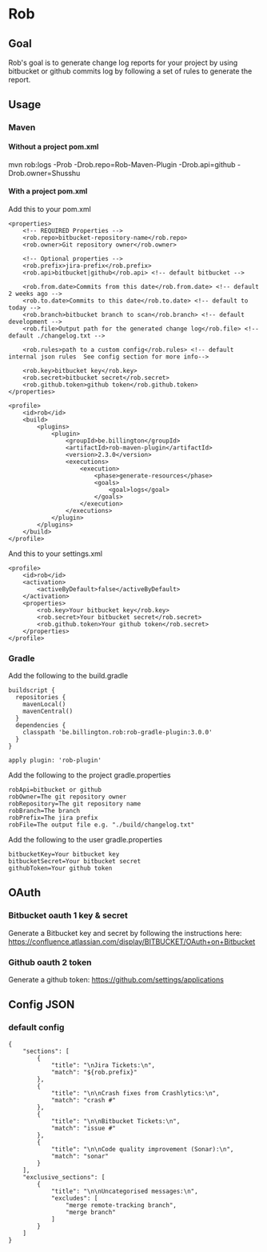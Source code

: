 # Rob

## Goal

Rob's goal is to generate change log reports for your project by using bitbucket or github commits log by following a set of rules to generate the report.


## Usage

### Maven

#### Without a project pom.xml

mvn rob:logs -Prob -Drob.repo=Rob-Maven-Plugin -Drob.api=github -Drob.owner=Shusshu



#### With a project pom.xml

Add this to your pom.xml

    <properties>
        <!-- REQUIRED Properties -->
        <rob.repo>bitbucket-repository-name</rob.repo>
        <rob.owner>Git repository owner</rob.owner>

        <!-- Optional properties -->
        <rob.prefix>jira-prefix</rob.prefix>
        <rob.api>bitbucket|github</rob.api> <!-- default bitbucket -->

        <rob.from.date>Commits from this date</rob.from.date> <!-- default 2 weeks ago -->
        <rob.to.date>Commits to this date</rob.to.date> <!-- default to today -->
        <rob.branch>bitbucket branch to scan</rob.branch> <!-- default development -->
        <rob.file>Output path for the generated change log</rob.file> <!-- default ./changelog.txt -->

        <rob.rules>path to a custom config</rob.rules> <!-- default internal json rules  See config section for more info-->

        <rob.key>bitbucket key</rob.key>
        <rob.secret>bitbucket secret</rob.secret>
        <rob.github.token>github token</rob.github.token>
    </properties>

    <profile>
        <id>rob</id>
        <build>
            <plugins>
                <plugin>
                    <groupId>be.billington</groupId>
                    <artifactId>rob-maven-plugin</artifactId>
                    <version>2.3.0</version>
                    <executions>
                        <execution>
                            <phase>generate-resources</phase>
                            <goals>
                                <goal>logs</goal>
                            </goals>
                        </execution>
                    </executions>
                </plugin>
            </plugins>
        </build>
    </profile>

And this to your settings.xml

    <profile>
        <id>rob</id>
        <activation>
            <activeByDefault>false</activeByDefault>
        </activation>
        <properties>
            <rob.key>Your bitbucket key</rob.key>
            <rob.secret>Your bitbucket secret</rob.secret>
            <rob.github.token>Your github token</rob.secret>
        </properties>
    </profile>


### Gradle

Add the following to the build.gradle

    buildscript {
      repositories {
        mavenLocal()
        mavenCentral()
      }
      dependencies {
        classpath 'be.billington.rob:rob-gradle-plugin:3.0.0'
      }
    }

    apply plugin: 'rob-plugin'


Add the following to the project gradle.properties

    robApi=bitbucket or github
    robOwner=The git repository owner
    robRepository=The git repository name
    robBranch=The branch
    robPrefix=The jira prefix
    robFile=The output file e.g. "./build/changelog.txt"


Add the following to the user gradle.properties

    bitbucketKey=Your bitbucket key
    bitbucketSecret=Your bitbucket secret
    githubToken=Your github token



## OAuth

### Bitbucket oauth 1 key & secret
Generate a Bitbucket key and secret by following the instructions here: https://confluence.atlassian.com/display/BITBUCKET/OAuth+on+Bitbucket


### Github oauth 2 token
Generate a github token: https://github.com/settings/applications


## Config JSON

### default config
    {
        "sections": [
            {
                "title": "\nJira Tickets:\n",
                "match": "${rob.prefix}"
            },
            {
                "title": "\n\nCrash fixes from Crashlytics:\n",
                "match": "crash #"
            },
            {
                "title": "\n\nBitbucket Tickets:\n",
                "match": "issue #"
            },
            {
                "title": "\n\nCode quality improvement (Sonar):\n",
                "match": "sonar"
            }
        ],
        "exclusive_sections": [
            {
                "title": "\n\nUncategorised messages:\n",
                "excludes": [
                    "merge remote-tracking branch",
                    "merge branch"
                ]
            }
        ]
    }